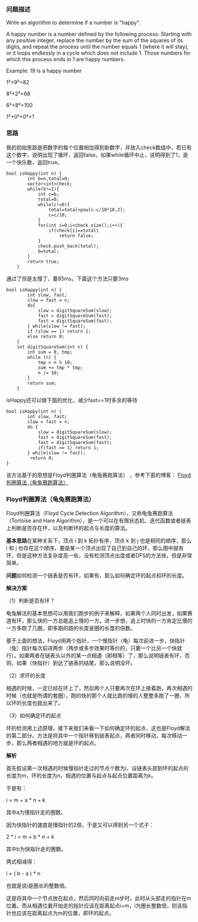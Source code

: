 ### 问题描述

Write an algorithm to determine if a number is "happy".

A happy number is a number defined by the following process: Starting with any positive integer, replace the number by the sum of the squares of its digits, and repeat the process until the number equals 1 (where it will stay), or it loops endlessly in a cycle which does not include 1. Those numbers for which this process ends in 1 are happy numbers.

Example: 19 is a happy number

1²+9²=82

8²+2²=68

6²+8²=100

1²+0²+0²=1

### 思路

我的初始思路是把数字的每个位置相加得到新数字，并放入check数组中，若已有这个数字，说明出现了循环，返回false。如果while循环中止，说明得到了1，是一个快乐数，返回true。

```
bool isHappy(int n) {
        int b=n,total=0;
        vector<int>check;
        while(b!=1){
            int c=b; 
            total=0;
            while(c!=0){
                total=total+pow(c-c/10*10,2);
			    c=c/10;
            }
            for(int i=0;i<check.size();i++){
                if(check[i]==total)
                    return false;
            }
            check.push_back(total);
            b=total;
        }
        return true;
    }
```

通过了但是太慢了，要85ms，下面这个方法只要3ms

```
bool isHappy(int n) {
        int slow, fast;
        slow = fast = n;
        do{
            slow = digitSquareSum(slow);
            fast = digitSquareSum(fast);
            fast = digitSquareSum(fast);
        } while(slow != fast);
        if (slow == 1) return 1;
        else return 0;
    }
    int digitSquareSum(int n) {
        int sum = 0, tmp;
        while (n) {
            tmp = n % 10;
            sum += tmp * tmp;
            n /= 10;
        }
        return sum;
    }
```

isHappy还可以做下面的优化，减少fast==1时多余的等待

```
bool isHappy(int n) {
        int slow, fast;
        slow = fast = n;
        do {
            slow = digitSquareSum(slow);
            fast = digitSquareSum(fast);
            fast = digitSquareSum(fast);
            if(fast == 1) return 1;
        } while(slow != fast);
         return 0;
}
```


该方法基于的思想是Floyd判圈算法（龟兔赛跑算法） ，参考下面的博客：
[Floyd判圈算法（龟兔赛跑算法）](http://blog.csdn.net/xiaoquantouer/article/details/51620657)

### Floyd判圈算法（龟兔赛跑算法）

Floyd判圈算法（Floyd Cycle Detection Algorithm），又称龟兔赛跑算法（Tortoise and Hare Algorithm），是一个可以在有限状态机、迭代函数或者链表上判断是否存在环，以及判断环的起点与长度的算法。

**基本思路**在某种关系下，顶点 i 到 k 拓扑有序，顶点 k 到 j 也是相同的顺序，那么 i 和 j 也存在这个顺序。要是某一个顶点出现了自己到自己的环，那么图中就有环，但是这种方法复杂度高一些，没有检测顶点出度或者DFS的方法快，但是非常简单。

**问题**如何检测一个链表是否有环，如果有，那么如何确定环的起点和环的长度。

**解决方案**

（1）判断是否有环？

龟兔解法的基本思想可以用我们跑步的例子来解释，如果两个人同时出发，如果赛道有环，那么快的一方总能追上慢的一方。进一步想，追上时快的一方肯定比慢的一方多跑了几圈，即多跑的路的长度是圈的长度的倍数。

基于上面的想法，Floyd用两个指针，一个慢指针（龟）每次前进一步，快指针（兔）指针每次前进两步（两步或多步效果时等价的，只要一个比另一个快就行）。如果两者在链表头以外的某一点相遇（即相等）了，那么说明链表有环，否则，如果（快指针）到达了链表的结尾，那么说明没坏。

（2）求环的长度

相遇的时候，一定已经在环上了，然后两个人只要再次在环上接着跑，再次相遇的时候（也就是所谓的套圈），跑的快的那个人就比跑的慢的人整整多跑了一圈，所以环的长度也就出来了。

（3）如何确定环的起点

环的检测用上述原理，接下来我们来看一下如何确定环的起点，这也是Floyd解法的第二部分。方法是将其中一个指针移到链表起点，两者同时移动，每次移动一步，那么两者相遇的地方就是环的起点。

**解析**

首先假设第一次相遇的时候慢指针走过的节点个数为i，设链表头部到环的起点的长度为m，环的长度为n，相遇的位置与起点与起点位置距离为k。

于是有：

i = m + a * n + k

其中a为慢指针走的圈数。

因为快指针的速度是慢指针的2倍，于是又可以得到另一个式子：

2 * i = m + b * n + k

其中b为快指针走的圈数。

两式相减得：

i = ( b - a ) * n

也就是说i是圈长的整数倍。

这是将其中一个节点放在起点，然后同时向前走m步时，此时从头部走的指针在m位置。而从相遇位置开始走的指针应该在距离起点i+m，i为圈长整数倍，则该指针也应该在距离起点为m的位置，即环的起点。

